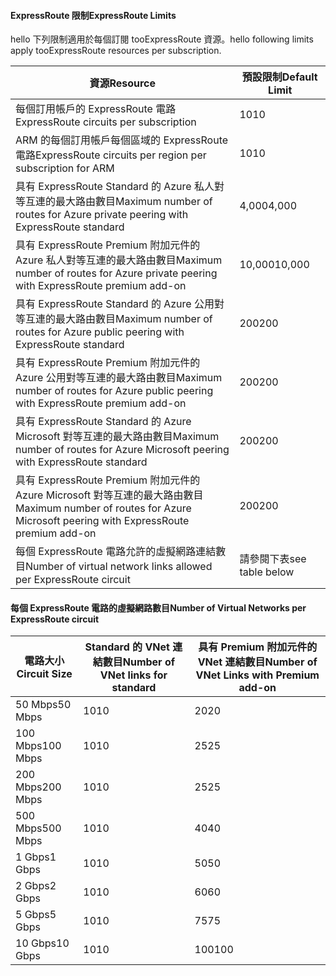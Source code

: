 #### <a name="expressroute-limits"></a><span data-ttu-id="0c6c2-101">ExpressRoute 限制</span><span class="sxs-lookup"><span data-stu-id="0c6c2-101">ExpressRoute Limits</span></span>
<span data-ttu-id="0c6c2-102">hello 下列限制適用於每個訂閱 tooExpressRoute 資源。</span><span class="sxs-lookup"><span data-stu-id="0c6c2-102">hello following limits apply tooExpressRoute resources per subscription.</span></span>

| <span data-ttu-id="0c6c2-103">資源</span><span class="sxs-lookup"><span data-stu-id="0c6c2-103">Resource</span></span> | <span data-ttu-id="0c6c2-104">預設限制</span><span class="sxs-lookup"><span data-stu-id="0c6c2-104">Default Limit</span></span> |
| --- | --- |
| <span data-ttu-id="0c6c2-105">每個訂用帳戶的 ExpressRoute 電路</span><span class="sxs-lookup"><span data-stu-id="0c6c2-105">ExpressRoute circuits per subscription</span></span> |<span data-ttu-id="0c6c2-106">10</span><span class="sxs-lookup"><span data-stu-id="0c6c2-106">10</span></span> |
| <span data-ttu-id="0c6c2-107">ARM 的每個訂用帳戶每個區域的 ExpressRoute 電路</span><span class="sxs-lookup"><span data-stu-id="0c6c2-107">ExpressRoute circuits per region per subscription for ARM</span></span> |<span data-ttu-id="0c6c2-108">10</span><span class="sxs-lookup"><span data-stu-id="0c6c2-108">10</span></span> |
| <span data-ttu-id="0c6c2-109">具有 ExpressRoute Standard 的 Azure 私人對等互連的最大路由數目</span><span class="sxs-lookup"><span data-stu-id="0c6c2-109">Maximum number of routes for Azure private peering with ExpressRoute standard</span></span> |<span data-ttu-id="0c6c2-110">4,000</span><span class="sxs-lookup"><span data-stu-id="0c6c2-110">4,000</span></span> |
| <span data-ttu-id="0c6c2-111">具有 ExpressRoute Premium 附加元件的 Azure 私人對等互連的最大路由數目</span><span class="sxs-lookup"><span data-stu-id="0c6c2-111">Maximum number of routes for Azure private peering with ExpressRoute premium add-on</span></span> |<span data-ttu-id="0c6c2-112">10,000</span><span class="sxs-lookup"><span data-stu-id="0c6c2-112">10,000</span></span> |
| <span data-ttu-id="0c6c2-113">具有 ExpressRoute Standard 的 Azure 公用對等互連的最大路由數目</span><span class="sxs-lookup"><span data-stu-id="0c6c2-113">Maximum number of routes for Azure public peering with ExpressRoute standard</span></span> |<span data-ttu-id="0c6c2-114">200</span><span class="sxs-lookup"><span data-stu-id="0c6c2-114">200</span></span> |
| <span data-ttu-id="0c6c2-115">具有 ExpressRoute Premium 附加元件的 Azure 公用對等互連的最大路由數目</span><span class="sxs-lookup"><span data-stu-id="0c6c2-115">Maximum number of routes for Azure public peering with ExpressRoute premium add-on</span></span> |<span data-ttu-id="0c6c2-116">200</span><span class="sxs-lookup"><span data-stu-id="0c6c2-116">200</span></span> |
| <span data-ttu-id="0c6c2-117">具有 ExpressRoute Standard 的 Azure Microsoft 對等互連的最大路由數目</span><span class="sxs-lookup"><span data-stu-id="0c6c2-117">Maximum number of routes for Azure Microsoft peering with ExpressRoute standard</span></span> |<span data-ttu-id="0c6c2-118">200</span><span class="sxs-lookup"><span data-stu-id="0c6c2-118">200</span></span> |
| <span data-ttu-id="0c6c2-119">具有 ExpressRoute Premium 附加元件的 Azure Microsoft 對等互連的最大路由數目</span><span class="sxs-lookup"><span data-stu-id="0c6c2-119">Maximum number of routes for Azure Microsoft peering with ExpressRoute premium add-on</span></span> |<span data-ttu-id="0c6c2-120">200</span><span class="sxs-lookup"><span data-stu-id="0c6c2-120">200</span></span> |
| <span data-ttu-id="0c6c2-121">每個 ExpressRoute 電路允許的虛擬網路連結數目</span><span class="sxs-lookup"><span data-stu-id="0c6c2-121">Number of virtual network links allowed per ExpressRoute circuit</span></span> |<span data-ttu-id="0c6c2-122">請參閱下表</span><span class="sxs-lookup"><span data-stu-id="0c6c2-122">see table below</span></span> |

#### <a name="number-of-virtual-networks-per-expressroute-circuit"></a><span data-ttu-id="0c6c2-123">每個 ExpressRoute 電路的虛擬網路數目</span><span class="sxs-lookup"><span data-stu-id="0c6c2-123">Number of Virtual Networks per ExpressRoute circuit</span></span>
| <span data-ttu-id="0c6c2-124">**電路大小**</span><span class="sxs-lookup"><span data-stu-id="0c6c2-124">**Circuit Size**</span></span> | <span data-ttu-id="0c6c2-125">**Standard 的 VNet 連結數目**</span><span class="sxs-lookup"><span data-stu-id="0c6c2-125">**Number of VNet links for standard**</span></span> | <span data-ttu-id="0c6c2-126">**具有 Premium 附加元件的 VNet 連結數目**</span><span class="sxs-lookup"><span data-stu-id="0c6c2-126">**Number of VNet Links with Premium add-on**</span></span> |
| --- | --- | --- |
| <span data-ttu-id="0c6c2-127">50 Mbps</span><span class="sxs-lookup"><span data-stu-id="0c6c2-127">50 Mbps</span></span> |<span data-ttu-id="0c6c2-128">10</span><span class="sxs-lookup"><span data-stu-id="0c6c2-128">10</span></span> |<span data-ttu-id="0c6c2-129">20</span><span class="sxs-lookup"><span data-stu-id="0c6c2-129">20</span></span> |
| <span data-ttu-id="0c6c2-130">100 Mbps</span><span class="sxs-lookup"><span data-stu-id="0c6c2-130">100 Mbps</span></span> |<span data-ttu-id="0c6c2-131">10</span><span class="sxs-lookup"><span data-stu-id="0c6c2-131">10</span></span> |<span data-ttu-id="0c6c2-132">25</span><span class="sxs-lookup"><span data-stu-id="0c6c2-132">25</span></span> |
| <span data-ttu-id="0c6c2-133">200 Mbps</span><span class="sxs-lookup"><span data-stu-id="0c6c2-133">200 Mbps</span></span> |<span data-ttu-id="0c6c2-134">10</span><span class="sxs-lookup"><span data-stu-id="0c6c2-134">10</span></span> |<span data-ttu-id="0c6c2-135">25</span><span class="sxs-lookup"><span data-stu-id="0c6c2-135">25</span></span> |
| <span data-ttu-id="0c6c2-136">500 Mbps</span><span class="sxs-lookup"><span data-stu-id="0c6c2-136">500 Mbps</span></span> |<span data-ttu-id="0c6c2-137">10</span><span class="sxs-lookup"><span data-stu-id="0c6c2-137">10</span></span> |<span data-ttu-id="0c6c2-138">40</span><span class="sxs-lookup"><span data-stu-id="0c6c2-138">40</span></span> |
| <span data-ttu-id="0c6c2-139">1 Gbps</span><span class="sxs-lookup"><span data-stu-id="0c6c2-139">1 Gbps</span></span> |<span data-ttu-id="0c6c2-140">10</span><span class="sxs-lookup"><span data-stu-id="0c6c2-140">10</span></span> |<span data-ttu-id="0c6c2-141">50</span><span class="sxs-lookup"><span data-stu-id="0c6c2-141">50</span></span> |
| <span data-ttu-id="0c6c2-142">2 Gbps</span><span class="sxs-lookup"><span data-stu-id="0c6c2-142">2 Gbps</span></span> |<span data-ttu-id="0c6c2-143">10</span><span class="sxs-lookup"><span data-stu-id="0c6c2-143">10</span></span> |<span data-ttu-id="0c6c2-144">60</span><span class="sxs-lookup"><span data-stu-id="0c6c2-144">60</span></span> |
| <span data-ttu-id="0c6c2-145">5 Gbps</span><span class="sxs-lookup"><span data-stu-id="0c6c2-145">5 Gbps</span></span> |<span data-ttu-id="0c6c2-146">10</span><span class="sxs-lookup"><span data-stu-id="0c6c2-146">10</span></span> |<span data-ttu-id="0c6c2-147">75</span><span class="sxs-lookup"><span data-stu-id="0c6c2-147">75</span></span> |
| <span data-ttu-id="0c6c2-148">10 Gbps</span><span class="sxs-lookup"><span data-stu-id="0c6c2-148">10 Gbps</span></span> |<span data-ttu-id="0c6c2-149">10</span><span class="sxs-lookup"><span data-stu-id="0c6c2-149">10</span></span> |<span data-ttu-id="0c6c2-150">100</span><span class="sxs-lookup"><span data-stu-id="0c6c2-150">100</span></span> |

